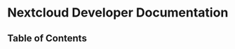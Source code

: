 Nextcloud Developer Documentation
=================================

Table of Contents
-----------------
